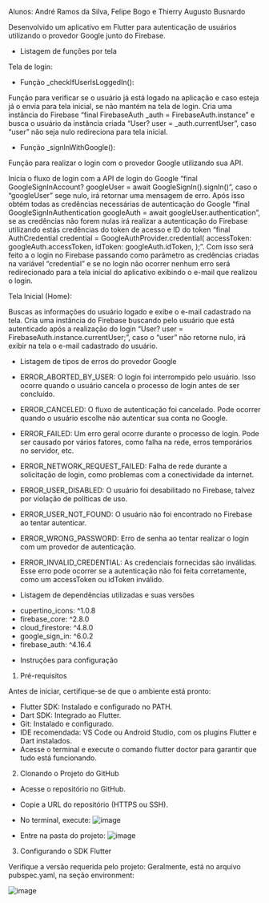 Alunos: André Ramos da Silva, Felipe Bogo e Thierry Augusto Busnardo

Desenvolvido um aplicativo em Flutter para autenticação de usuários utilizando o provedor Google junto do Firebase.




* Listagem de funções por tela

Tela de login: 

- Função _checkIfUserIsLoggedIn(): 

Função para verificar se o usuário já está logado na aplicação e caso esteja já o envia para tela inicial, se não mantém na tela de login.
Cria uma instância do Firebase “final FirebaseAuth _auth = FirebaseAuth.instance” e busca o usuário da instância criada “User? user = _auth.currentUser”, caso “user” não seja nulo redireciona para tela inicial.

- Função _signInWithGoogle(): 

Função para realizar o login com o provedor Google utilizando sua API. 

Inicia o fluxo de login com a API de login do Google “final GoogleSignInAccount? googleUser = await GoogleSignIn().signIn()”, caso o “googleUser” sege nulo, irá retornar uma mensagem de erro. Após isso obtém todas as credências necessárias de autenticação do Google “final GoogleSignInAuthentication googleAuth = await googleUser.authentication”, se as credências não forem nulas irá realizar a autenticação do Firebase utilizando estás credências do token de acesso e ID do token
“final AuthCredential credential = GoogleAuthProvider.credential( 
  accessToken: googleAuth.accessToken, 
  idToken: googleAuth.idToken, 
);”. 
Com isso será feito a o login no Firebase passando como parâmetro as credências criadas na variável “credential” e se no login não ocorrer nenhum erro será redirecionado para a tela inicial do aplicativo exibindo o e-mail que realizou o login. 

Tela Inicial (Home): 

Buscas as informações do usuário logado e exibe o e-mail cadastrado na tela.
Cria uma instância do Firebase buscando pelo usuário que está autenticado após a realização do login “User? user = FirebaseAuth.instance.currentUser;”, caso o “user” não retorne nulo, irá exibir na tela o e-mail cadastrado do usuário.




* Listagem de tipos de erros do provedor Google

 - ERROR_ABORTED_BY_USER: O login foi interrompido pelo usuário. Isso ocorre quando o usuário cancela o processo de login antes de ser concluído. 

 - ERROR_CANCELED: O fluxo de autenticação foi cancelado. Pode ocorrer quando o usuário escolhe não autenticar sua conta no Google. 

 - ERROR_FAILED: Um erro geral ocorre durante o processo de login. Pode ser causado por vários fatores, como falha na rede, erros temporários no servidor, etc. 

 - ERROR_NETWORK_REQUEST_FAILED: Falha de rede durante a solicitação de login, como problemas com a conectividade da internet. 

 - ERROR_USER_DISABLED: O usuário foi desabilitado no Firebase, talvez por violação de políticas de uso. 

 - ERROR_USER_NOT_FOUND: O usuário não foi encontrado no Firebase ao tentar autenticar. 

 - ERROR_WRONG_PASSWORD: Erro de senha ao tentar realizar o login com um provedor de autenticação. 

 - ERROR_INVALID_CREDENTIAL: As credenciais fornecidas são inválidas. Esse erro pode ocorrer se a autenticação não foi feita corretamente, como um accessToken ou idToken inválido.


* Listagem de dependências utilizadas e suas versões

 - cupertino_icons: ^1.0.8 
 - firebase_core: ^2.8.0 
 - cloud_firestore: ^4.8.0 
 - google_sign_in: ^6.0.2 
 - firebase_auth: ^4.16.4



* Instruções para configuração

1. Pré-requisitos 

Antes de iniciar, certifique-se de que o ambiente está pronto: 

- Flutter SDK: Instalado e configurado no PATH. 
- Dart SDK: Integrado ao Flutter. 
- Git: Instalado e configurado. 
- IDE recomendada: VS Code ou Android Studio, com os plugins Flutter e Dart instalados. 
- Acesse o terminal e execute o comando flutter doctor para garantir que tudo está funcionando.

2. Clonando o Projeto do GitHub 

- Acesse o repositório no GitHub. 
- Copie a URL do repositório (HTTPS ou SSH). 
- No terminal, execute:
![image](https://github.com/user-attachments/assets/291f7d1e-cbea-4e45-a075-a9296271ce50)

- Entre na pasta do projeto:
![image](https://github.com/user-attachments/assets/cc5c679c-f09a-42a8-a36f-5feb501048f3)

3. Configurando o SDK Flutter 

Verifique a versão requerida pelo projeto:
Geralmente, está no arquivo pubspec.yaml, na seção environment:

![image](https://github.com/user-attachments/assets/84ab3e59-999d-465a-b5f6-193e1081d289)






